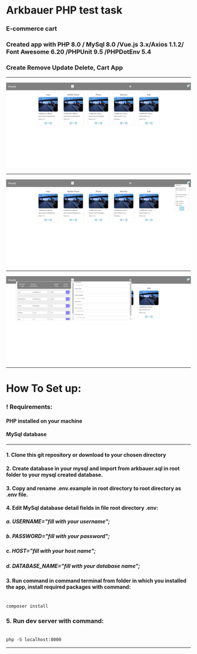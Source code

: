 
# Arkbauer PHP test task

### E-commerce cart

### Created app with PHP 8.0 / MySql 8.0 /Vue.js 3.x/Axios 1.1.2/ Font Awesome 6.20 /PHPUnit 9.5 /PHPDotEnv 5.4

### Create Remove Update Delete, Cart App


-----

![Screenshot](mainPage.png)

-----

![Screenshot](cart.png)

-----

![Screenshot](addEditRemove.png)

-----

# How To Set up:


### ! Requirements:

#### PHP installed on your machine

#### MySql database


----

#### 1. Clone this git repository or download to your chosen directory

#### 2. Create database in your mysql and import from arkbauer.sql in root folder to your mysql created database.

#### 3. Copy and rename .env.example in root directory to root directory as .env file.

#### 4.  Edit MySql database detail fields in file root directory .env:
##### a. USERNAME="fill with your username";
##### b. PASSWORD="fill with your password";
##### c. HOST="fill with your host name";
##### d. DATABASE_NAME="fill with your database name";

#### 3. Run command in command terminal from folder in which you installed the app,  install required packages with command: 

~~~~

composer install

~~~~

### 5. Run dev server with command:

~~~~

php -S localhost:8000

~~~~

----
